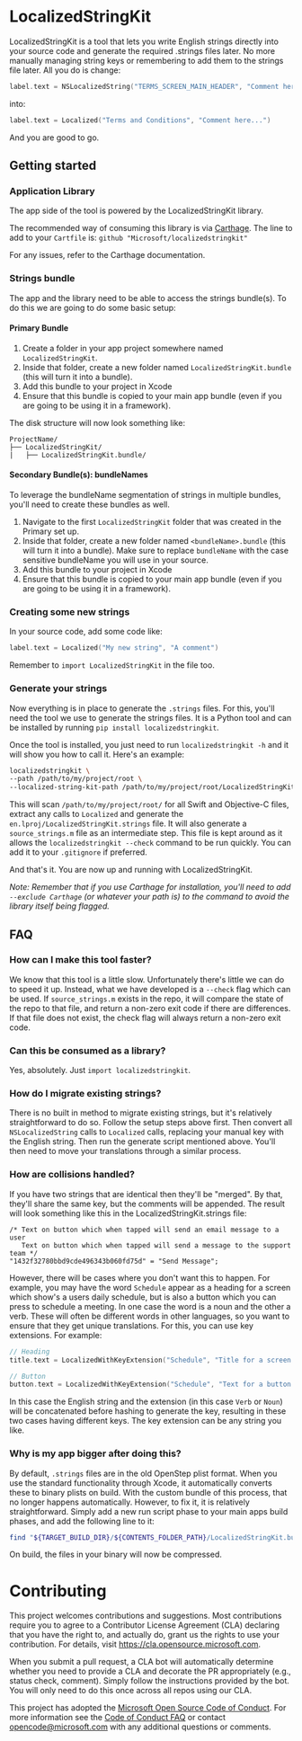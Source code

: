 # LocalizedStringKit

LocalizedStringKit is a tool that lets you write English strings directly into your source code and generate the required .strings files later. No more manually managing string keys or remembering to add them to the strings file later. All you do is change: 

```swift
label.text = NSLocalizedString("TERMS_SCREEN_MAIN_HEADER", "Comment here...")
```

into:

```swift
label.text = Localized("Terms and Conditions", "Comment here...")
```

And you are good to go. 

## Getting started

### Application Library

The app side of the tool is powered by the LocalizedStringKit library.

The recommended way of consuming this library is via [Carthage](https://github.com/Carthage/Carthage). The line to add to your `Cartfile` is: `github "Microsoft/localizedstringkit"`

For any issues, refer to the Carthage documentation.

### Strings bundle

The app and the library need to be able to access the strings bundle(s). To do this we are going to do some basic setup:

#### Primary Bundle

1. Create a folder in your app project somewhere named `LocalizedStringKit`.
2. Inside that folder, create a new folder named `LocalizedStringKit.bundle` (this will turn it into a bundle).
3. Add this bundle to your project in Xcode
4. Ensure that this bundle is copied to your main app bundle (even if you are going to be using it in a framework).

The disk structure will now look something like:

```
ProjectName/
├── LocalizedStringKit/
|   ├── LocalizedStringKit.bundle/
```

#### Secondary Bundle(s): bundleNames

To leverage the bundleName segmentation of strings in multiple bundles, you'll need to create these bundles as well.

1. Navigate to the first `LocalizedStringKit` folder that was created in the Primary set up.
2. Inside that folder, create a new folder named `<bundleName>.bundle` (this will turn it into a bundle). Make sure to replace `bundleName` with the case sensitive bundleName you will use in your source.
3. Add this bundle to your project in Xcode
4. Ensure that this bundle is copied to your main app bundle (even if you are going to be using it in a framework).

### Creating some new strings

In your source code, add some code like:

```swift
label.text = Localized("My new string", "A comment")
```

Remember to `import LocalizedStringKit` in the file too.

### Generate your strings

Now everything is in place to generate the `.strings` files. For this, you'll need the tool we use to generate the strings files. It is a Python tool and can be installed by running `pip install localizedstringkit`.

Once the tool is installed, you just need to run `localizedstringkit -h` and it will show you how to call it. Here's an example:

```bash
localizedstringkit \
--path /path/to/my/project/root \
--localized-string-kit-path /path/to/my/project/root/LocalizedStringKit
```

This will scan `/path/to/my/project/root/` for all Swift and Objective-C files, extract any calls to `Localized` and generate the `en.lproj/LocalizedStringKit.strings` file. It will also generate a `source_strings.m` file as an intermediate step. This file is kept around as it allows the `localizedstringkit --check` command to be run quickly. You can add it to your `.gitignore` if preferred.

And that's it. You are now up and running with LocalizedStringKit.

_Note: Remember that if you use Carthage for installation, you'll need to add `--exclude Carthage` (or whatever your path is) to the command to avoid the library itself being flagged._

## FAQ

### How can I make this tool faster?
We know that this tool is a little slow. Unfortunately there's little we can do to speed it up. Instead, what we have developed is a `--check` flag which can be used. If `source_strings.m` exists in the repo, it will compare the state of the repo to that file, and return a non-zero exit code if there are differences. If that file does not exist, the check flag will always return a non-zero exit code.

### Can this be consumed as a library?
Yes, absolutely. Just `import localizedstringkit`.

### How do I migrate existing strings?
There is no built in method to migrate existing strings, but it's relatively straightforward to do so. Follow the setup steps above first. Then convert all `NSLocalizedString` calls to `Localized` calls, replacing your manual key with the English string. Then run the generate script mentioned above. You'll then need to move your translations through a similar process.

### How are collisions handled?
If you have two strings that are identical then they'll be "merged". By that, they'll share the same key, but the comments will be appended. The result will look something like this in the LocalizedStringKit.strings file:

```
/* Text on button which when tapped will send an email message to a user
   Text on button which when tapped will send a message to the support team */
"1432f32780bbd9cde496343b060fd75d" = "Send Message";
```

However, there will be cases where you don't want this to happen. For example, you may have the word `Schedule` appear as a heading for a screen which show's a users daily schedule, but is also a button which you can press to schedule a meeting. In one case the word is a noun and the other a verb. These will often be different words in other languages, so you want to ensure that they get unique translations. For this, you can use key extensions. For example:

```swift
// Heading
title.text = LocalizedWithKeyExtension("Schedule", "Title for a screen which shows the users daily schedule", "Noun")

// Button
button.text = LocalizedWithKeyExtension("Schedule", "Text for a button which will schedule the meeting currently displayed on screen.", "Verb")
```

In this case the English string and the extension (in this case `Verb` or `Noun`) will be concatenated before hashing to generate the key, resulting in these two cases having different keys. The key extension can be any string you like.

### Why is my app bigger after doing this?

By default, `.strings` files are in the old OpenStep plist format. When you use the standard functionality through Xcode, it automatically converts these to binary plists on build. With the custom bundle of this process, that no longer happens automatically. However, to fix it, it is relatively straightforward. Simply add a new run script phase to your main apps build phases, and add the following line to it:

```bash
find "${TARGET_BUILD_DIR}/${CONTENTS_FOLDER_PATH}/LocalizedStringKit.bundle" -name "LocalizedStringKit.strings" -exec plutil -convert binary1 {} \;
```

On build, the files in your binary will now be compressed. 

# Contributing

This project welcomes contributions and suggestions.  Most contributions require you to agree to a
Contributor License Agreement (CLA) declaring that you have the right to, and actually do, grant us
the rights to use your contribution. For details, visit https://cla.opensource.microsoft.com.

When you submit a pull request, a CLA bot will automatically determine whether you need to provide
a CLA and decorate the PR appropriately (e.g., status check, comment). Simply follow the instructions
provided by the bot. You will only need to do this once across all repos using our CLA.

This project has adopted the [Microsoft Open Source Code of Conduct](https://opensource.microsoft.com/codeofconduct/).
For more information see the [Code of Conduct FAQ](https://opensource.microsoft.com/codeofconduct/faq/) or
contact [opencode@microsoft.com](mailto:opencode@microsoft.com) with any additional questions or comments.
